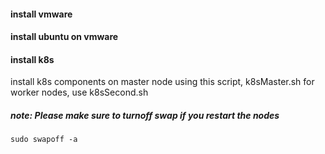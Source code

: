 #### install vmware

#### install ubuntu on vmware

#### install k8s
install k8s components on master node using this script, k8sMaster.sh
for worker nodes, use k8sSecond.sh

##### note: Please make sure to turnoff swap if you restart the nodes
`sudo swapoff -a`

